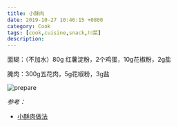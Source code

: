```yaml
---
title: 小酥肉
date: 2019-10-27 10:46:15 +0800
category: Cook
tags: [cook,cuisine,snack,川菜]
description: 
---
```


面糊：（不加水）80g 红薯淀粉，2个鸡蛋，10g花椒粉，2g盐

腌肉：300g五花肉，5g花椒粉，3g盐

![prepare](https://chenblog.oss-cn-hongkong.aliyuncs.com/cook/crispy_pork/pic1.jpeg)

*参考：*

* [小酥肉做法](https://video.weibo.com/show?fid=1034:4384211411384827)